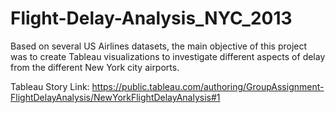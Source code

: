 # Flight-Delay-Analysis_NYC_2013

Based on several US Airlines datasets, the main objective of this project was to create Tableau visualizations to investigate different aspects of delay from the different New York city airports. 

Tableau Story Link:
https://public.tableau.com/authoring/GroupAssignment-FlightDelayAnalysis/NewYorkFlightDelayAnalysis#1
